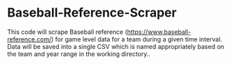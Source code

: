 # Baseball-Reference-Scraper
This code will scrape Baseball reference (https://www.baseball-reference.com/) for game level data for a team during a given time interval.  Data will be saved into a single CSV which is named appropriately based on the team and year range in the working directory.. 
